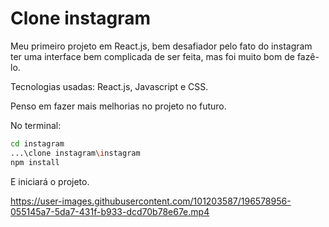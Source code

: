# Clone instagram

Meu primeiro projeto em React.js, bem desafiador pelo fato do instagram ter uma interface bem complicada de ser feita, mas foi muito bom de fazê-lo.

Tecnologias usadas: React.js, Javascript e CSS. 

Penso em fazer mais melhorias no projeto no futuro.

No terminal:

```sh
cd instagram
...\clone instagram\instagram
npm install
```
E iniciará o projeto.

https://user-images.githubusercontent.com/101203587/196578956-055145a7-5da7-431f-b933-dcd70b78e67e.mp4




